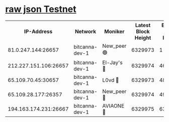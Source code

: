 [raw json Testnet](https://rpc-check.bcat.stavr.tech/bcat/rpc-bcat-result.json)
=


<table><tr><th>IP-Address</th><th>Network</th><th>Moniker</th><th>Latest Block Height</th><th>Earliest Block Height</th><th>Catching Up</th><th>Tx Index</th><th>Voting Power</th><th>Scan Time</th></tr><tr><td>81.0.247.144:26657</td><td>bitcanna-dev-1</td><td>New_peer 🟢</td><td>6329973</td><td>1</td><td>False</td><td>on</td><td>0</td><td>2024-02-07T04:48:13.106291911UTC</td></tr><tr><td>212.227.151.106:26657</td><td>bitcanna-dev-1</td><td>El-Jay's 🔴</td><td>6329974</td><td>4670391</td><td>False</td><td>on</td><td>2218164</td><td>2024-02-07T04:48:19.866206087UTC</td></tr><tr><td>65.109.70.45:30657</td><td>bitcanna-dev-1</td><td>L0vd 🔴</td><td>6329973</td><td>4828155</td><td>False</td><td>on</td><td>307920</td><td>2024-02-07T04:48:13.440812273UTC</td></tr><tr><td>65.109.28.177:26357</td><td>bitcanna-dev-1</td><td>New_peer 🔴</td><td>6329974</td><td>4952911</td><td>False</td><td>on</td><td>2237067</td><td>2024-02-07T04:48:20.205242435UTC</td></tr><tr><td>194.163.174.231:26667</td><td>bitcanna-dev-1</td><td>AVIAONE 🔴</td><td>6329975</td><td>6326491</td><td>False</td><td>on</td><td>1949865</td><td>2024-02-07T04:48:26.773717686UTC</td></tr></table>